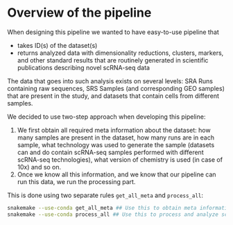 # Overview of the pipeline

When designing this pipeline we wanted to have easy-to-use pipeline that

* takes ID(s) of the dataset(s)
* returns analyzed data with dimensionality reductions,
clusters, markers, and other standard results that
are routinely generated in scientific publications describing novel scRNA-seq data 

The data that goes into such analysis exists on several levels: SRA Runs containing raw sequences,
SRS Samples (and corresponding GEO samples) that are present in the study, and datasets that contain
cells from different samples.

We decided to use two-step approach when developing this pipeline:

1. We first obtain all required meta information about the dataset:
how many samples are present in the dataset, how many runs are in each sample,
what technology was used to generate the sample 
(datasets can and do contain scRNA-seq samples performed with different scRNA-seq technologies),
what version of chemistry is used (in case of 10x) and so on.
2. Once we know all this information, and we know that our pipeline can run this data, we run the processing part.

This is done using two separate rules `get_all_meta` and `process_all`:

```bash
snakemake --use-conda get_all_meta ## Use this to obtain meta information
snakemake --use-conda process_all ## Use this to process and analyze scRNA-seq datasets
```